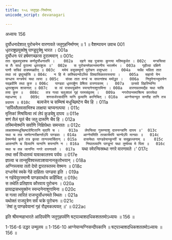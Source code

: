 ```yaml
---
title: १५६ जतुगृह-निर्माणम्
unicode_script: devanagari

---
```



अध्यायः 156

दुर्योधनादेशात् पुरोचनेन वारणावते जतुगृहनिर्माणम् ॥ 1 ॥
वैशम्पायन उवाच 	001  
धृतराष्ट्रप्रयुक्तेषु पाण्डुपुत्रेषु भारत ।	001a  
दुर्योधनः परं हर्षमगच्छत्स दुरात्मवान् ॥	001c  
`ततः सुबलपुत्रश्च कर्णदुर्योधनावपि ।	002a  
दहने सह पुत्रायाः कुन्त्या मतिमकुर्वत ।	002c  
मन्त्रयित्वा स तैः सार्धं दुरात्मा धृतराष्ट्रजः ॥'	002e  
स पुरोचनमेकान्तमानीय भरतर्षभ ।	003a  
गृहीत्वा दक्षिणे पाणौ सचिवं वाक्यमब्रवीत् ॥	003c  
ममेयं वसुसम्पूर्णा पुरोचन वसुन्धरा ।	004a  
यथैव भविता तात तथा त्वं द्रष्टुमर्हसि ॥	004c  
न हि मे कश्चिदन्योऽस्ति विश्वासिकतरस्त्वया ।	005a  
सहायो येन सन्धाय मन्त्रयेयं यथा त्वया ॥	005c  
संरक्ष तात मन्त्रं च सपत्नांश्च ममोद्धर ।	006a  
निपुणेनाभ्युपायेन यद्ब्रवीमि तथा कुरु ॥	006c  
पाण्डवा धृतराष्ट्रेण प्रेषिता वारणावतम् ।	007a  
उत्सवे विहरिष्यन्ति धृतराष्ट्रस्य शासनात् ॥	007c  
स त्वं रासभयुक्तेन स्यन्दनेनाशुगामिना ।	008a  
वारणावतमद्यैव यथा यासि तया कुरु ॥	008c  
तत्र गत्वा चतुःशालं गृहं परमसंवृतम् ।	009a  
नगरोपान्तमाश्रित्य कारयेथा महाधनम् ॥	009c  
शणसर्जरसादीनि यानि द्रव्याणि कानिचित् ।	010a  
आग्नेयान्युत सन्तीह तानि तत्र प्रदापय ॥	010c  
`बल्वजेन च सम्मिश्रं मधूच्छिष्टेन चैव हि ।	011a  
'सर्पिस्तैलवसाभिश्च लाक्षया चाप्यनल्पया ।	011c  
मृत्तिकां मिश्रयित्वा त्वं लेपं कुड्येषु दापय ॥	011e  
शणं तैलं घृतं चैव जतु दारूणि चैव हि ।	012a  
तस्मिन्वेश्मनि सर्वाणि निक्षिपेथाः समन्ततः ॥	012c  
`लाक्षाशममधूच्छिष्टवेष्टितानि मृदापि च ।	013a  
लेपयित्वा गुरूण्याशु दारुयन्त्राणि दापय ॥'	013c  
यथा च तन्न पश्येरन्परीक्षन्तोऽपि पाण्डवाः ।	014a  
आग्नेयमिति तत्कार्यमपि चान्येऽपि मानवाः ॥	014c  
वेश्मन्येवं कृते तत्र कृत्वा तान्परमार्चितान् ।	015a  
वासयेथाः पाण्डवेयान्कुन्तीं च ससुहृज्जनाम् ॥	015c  
आसनानि च दिव्यानि यानानि शयनानि न ।	016a  
निघातव्यानि पाण्डूनां यथा तुष्येच्च मे पिता ॥	016c  
यथा च तन्न जानन्ति नगरे वारणावते ।	017a  
`यथा रमेरन्विस्रब्धा नगरे वारणावते ।'	017c  
तथा सर्वं विधातव्यं यावत्कालस्य पर्ययः ॥	017e  
ज्ञात्वा च तान्सुविश्वस्ताञ्शयानानकुतोभयान् ।	018a  
अग्निस्त्वया ततो देयो द्वारतस्तस्य वेश्मनः ॥	018c  
दग्धानेवं स्वके गेहे दाहिताः पाण्डवा इति ।	019a  
न गर्हयेयुरस्मान्वै पाण्डवार्थाय कर्हिचित् ॥	019c  
स तथेति प्रतिज्ञाय कौरवाय पुरोचनः ।	020a  
प्रायाद्रासभयुक्तेन स्यन्दनेनाशुगामिना ॥	020c  
स गत्वा त्वरितं राजन्दुर्योधनमते स्थितः ।	021a  
यथोक्तं राजपुत्रेण सर्वं चक्रे पुरोचनः ॥	021c  
`तेषां तु पाण्डवेयानां गृहं रौद्रमकल्पयत् ॥' ॥	022ac  

इति श्रीमन्महाभारते आदिपर्वणि जतुगृहपर्वणि षट्पञ्चाशदधिकशततमोऽध्यायः ॥ 156 ॥

1-156-6 उद्धर उन्मूलय ॥ 1-156-10 आग्नेयान्यग्निसन्दीपकानि ॥ षट्पञ्चाशदधिकशततमोऽध्यायः ॥ 156 ॥